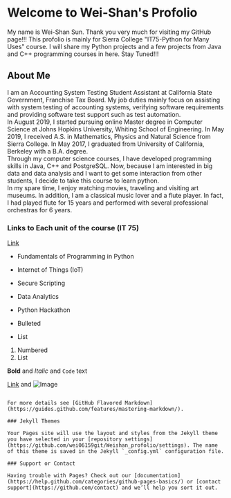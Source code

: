 # Welcome to Wei-Shan's Profolio

My name is Wei-Shan Sun. Thank you very much for visiting my GitHub page!!! This profolio is mainly for Sierra College "IT75-Python for Many Uses" course. I will share my Python projects and a few projects from Java and C++ programming courses in here. Stay Tuned!!! 

## About Me
I am an Accounting System Testing Student Assistant at California State Government, Franchise Tax Board. My job duties mainly focus on assisting with system testing of accounting systems, verifying software requirements and providing software test support such as test automation. <br>In August 2019, I started pursuing online Master degree in Computer Science at Johns Hopkins University, Whiting School of Engineering. In May 2019, I received A.S. in Mathematics, Physics and Natural Science from Sierra College. In May 2017, I graduated from University of California, Berkeley with a B.A. degree. <br>Through my computer science courses, I have developed programming skills in Java, C++ and PostgreSQL. Now, because I am interested in big data and data analysis and I want to get some interaction from other students, I decide to take this course to learn python. <br>In my spare time, I enjoy watching movies, traveling and visiting art museums. In addition, I am a classical music lover and a flute player. In fact, I had played flute for 15 years and performed with several professional orchestras for 6 years.

### Links to Each unit of the course (IT 75)
[Link](http(s)://wei06159.github.io/FundamentalsofProgramminginPython)
- Fundamentals of Programming in Python
- Internet of Things (IoT)
- Secure Scripting
- Data Analytics
- Python Hackathon

- Bulleted
- List

1. Numbered
2. List

**Bold** and _Italic_ and `Code` text

[Link](url) and ![Image](src)
```

For more details see [GitHub Flavored Markdown](https://guides.github.com/features/mastering-markdown/).

### Jekyll Themes

Your Pages site will use the layout and styles from the Jekyll theme you have selected in your [repository settings](https://github.com/wei06159git/Weishan_profolio/settings). The name of this theme is saved in the Jekyll `_config.yml` configuration file.

### Support or Contact

Having trouble with Pages? Check out our [documentation](https://help.github.com/categories/github-pages-basics/) or [contact support](https://github.com/contact) and we’ll help you sort it out.
